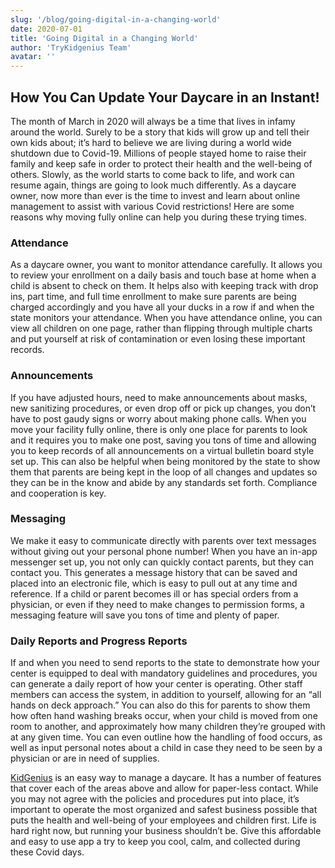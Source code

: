```yaml
---
slug: '/blog/going-digital-in-a-changing-world'
date: 2020-07-01
title: 'Going Digital in a Changing World'
author: 'TryKidgenius Team'
avatar: ''
---
```


## How You Can Update Your Daycare in an Instant!

The month of March in 2020 will always be a time that lives in infamy around the world. Surely to be a story that kids will grow up and tell their own kids about; it’s hard to believe we are living during a world wide shutdown due to Covid-19. Millions of people stayed home to raise their family and keep safe in order to protect their health and the well-being of others. Slowly, as the world starts to come back to life, and work can resume again, things are going to look much differently. As a daycare owner, now more than ever is the time to invest and learn about online management to assist with various Covid restrictions! Here are some reasons why moving fully online can help you during these trying times.

### Attendance

As a daycare owner, you want to monitor attendance carefully. It allows you to review your enrollment on a daily basis and touch base at home when a child is absent to check on them. It helps also with keeping track with drop ins, part time, and full time enrollment to make sure parents are being charged accordingly and you have all your ducks in a row if and when the state monitors your attendance. When you have attendance online, you can view all children on one page, rather than flipping through multiple charts and put yourself at risk of contamination or even losing these important records.

### Announcements

If you have adjusted hours, need to make announcements about masks, new sanitizing procedures, or even drop off or pick up changes, you don’t have to post gaudy signs or worry about making phone calls. When you move your facility fully online, there is only one place for parents to look and it requires you to make one post, saving you tons of time and allowing you to keep records of all announcements on a virtual bulletin board style set up. This can also be helpful when being monitored by the state to show them that parents are being kept in the loop of all changes and updates so they can be in the know and abide by any standards set forth. Compliance and cooperation is key.

### Messaging

We make it easy to communicate directly with parents over text messages without giving out your personal phone number! When you have an in-app messenger set up, you not only can quickly contact parents, but they can contact you. This generates a message history that can be saved and placed into an electronic file, which is easy to pull out at any time and reference. If a child or parent becomes ill or has special orders from a physician, or even if they need to make changes to permission forms, a messaging feature will save you tons of time and plenty of paper.

### Daily Reports and Progress Reports

If and when you need to send reports to the state to demonstrate how your center is equipped to deal with mandatory guidelines and procedures, you can generate a daily report of how your center is operating. Other staff members can access the system, in addition to yourself, allowing for an “all hands on deck approach.” You can also do this for parents to show them how often hand washing breaks occur, when your child is moved from one room to another, and approximately how many children they’re grouped with at any given time. You can even outline how the handling of food occurs, as well as input personal notes about a child in case they need to be seen by a physician or are in need of supplies.

[KidGenius](https://trykidgenius.com) is an easy way to manage a daycare. It has a number of features that cover each of the areas above and allow for paper-less contact. While you may not agree with the policies and procedures put into place, it’s important to operate the most organized and safest business possible that puts the health and well-being of your employees and children first. Life is hard right now, but running your business shouldn’t be. Give this affordable and easy to use app a try to keep you cool, calm, and collected during these Covid days.
